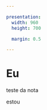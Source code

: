 ```yaml
---

presentation:
  width: 960
  height: 700

  margin: 0.5

---
```


<!-- slide  -->
# Eu
<!-- slide  -->
teste da nota
<!-- slide vertical=true -->
estou
